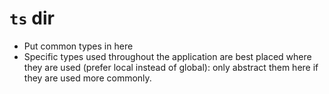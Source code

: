 <!-- @format -->

# `ts` dir

- Put common types in here
- Specific types used throughout the application are best placed where they are used (prefer local instead of global): only abstract them here if they are used more commonly.
